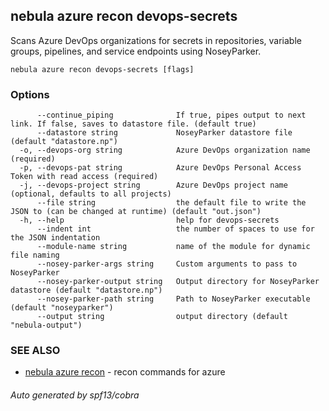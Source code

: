## nebula azure recon devops-secrets

Scans Azure DevOps organizations for secrets in repositories, variable groups, pipelines, and service endpoints using NoseyParker.

```
nebula azure recon devops-secrets [flags]
```

### Options

```
      --continue_piping              If true, pipes output to next link. If false, saves to datastore file. (default true)
      --datastore string             NoseyParker datastore file (default "datastore.np")
  -o, --devops-org string            Azure DevOps organization name (required)
  -p, --devops-pat string            Azure DevOps Personal Access Token with read access (required)
  -j, --devops-project string        Azure DevOps project name (optional, defaults to all projects)
      --file string                  the default file to write the JSON to (can be changed at runtime) (default "out.json")
  -h, --help                         help for devops-secrets
      --indent int                   the number of spaces to use for the JSON indentation
      --module-name string           name of the module for dynamic file naming
      --nosey-parker-args string     Custom arguments to pass to NoseyParker
      --nosey-parker-output string   Output directory for NoseyParker datastore (default "datastore.np")
      --nosey-parker-path string     Path to NoseyParker executable (default "noseyparker")
      --output string                output directory (default "nebula-output")
```

### SEE ALSO

* [nebula azure recon](nebula_azure_recon.md)	 - recon commands for azure

###### Auto generated by spf13/cobra
